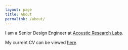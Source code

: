 ```yaml
---
layout: page
title: About
permalink: /about/
---
```


I am a Senior Design Engineer at [Acoustic Research Labs][arl-web].

My current CV can be viewed [here][cv-dload].

[arl-web]:  https://acousticresearch.com.au
[cv-dload]: https://github.com/juansta/cv/raw/master/cv.pdf
